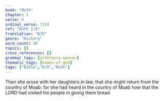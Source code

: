 ```yaml
---
book: "Ruth"
chapter: 1
verse: 6
ordinal_verse: 7134
ref: "Ruth 1:6"
translation: "KJV"
genre: "History"
word_count: 38
topics: []
cross_references: []
grammar_tags: [inference-opener]
thematic_tags: [names-of-god]
tags: ["Bible","KJV","Ruth"]
---
```

Then she arose with her daughters in law, that she might return from the country of Moab: for she had heard in the country of Moab how that the LORD had visited his people in giving them bread.
